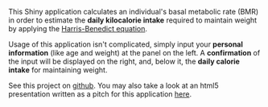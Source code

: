 This Shiny application calculates an individual's basal metabolic rate (BMR) in
order to estimate the **daily kilocalorie intake** required to maintain weight
by applying the [Harris-Benedict
equation](http://en.wikipedia.org/wiki/Harris%E2%80%93Benedict_equation).

Usage of this application isn't complicated, simply input your **personal
information** (like age and weight) at the panel on the left. A
**confirmation** of the input will be displayed on the right, and, below it, the
**daily calorie intake** for maintaining weight.

See this project on [github](http://github.com/edman/calories-shiny). You may
also take a look at an html5 presentation written as a pitch for this
application [here](http://edman.github.io/calories-shiny/#1).

